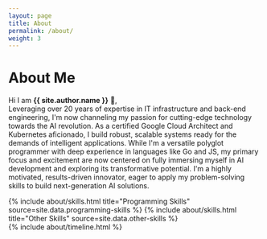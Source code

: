 ```yaml
---
layout: page
title: About
permalink: /about/
weight: 3
---
```


# **About Me**

Hi I am **{{ site.author.name }}** :wave:,<br>
Leveraging over 20 years of expertise in IT infrastructure and back-end engineering, I'm now channeling my passion for cutting-edge technology towards the AI revolution. As a certified Google Cloud Architect and Kubernetes aficionado, I build robust, scalable systems ready for the demands of intelligent applications. While I'm a versatile polyglot programmer with deep experience in languages like Go and JS, my primary focus and excitement are now centered on fully immersing myself in AI development and exploring its transformative potential. I'm a highly motivated, results-driven innovator, eager to apply my problem-solving skills to build next-generation AI solutions.

<div class="row">
{% include about/skills.html title="Programming Skills" source=site.data.programming-skills %}
{% include about/skills.html title="Other Skills" source=site.data.other-skills %}
</div>

<div class="row">
{% include about/timeline.html %}
</div>
